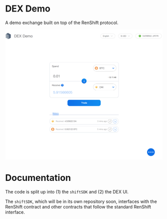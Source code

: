 # DEX Demo

A demo exchange built on top of the RenShift protocol.

![Preview](./preview.png)

# Documentation

The code is split up into (1) the `shiftSDK` and (2) the DEX UI.

The `shiftSDK`, which will be in its own repository soon, interfaces with the RenShift contract and other contracts that follow the standard RenShift interface.
